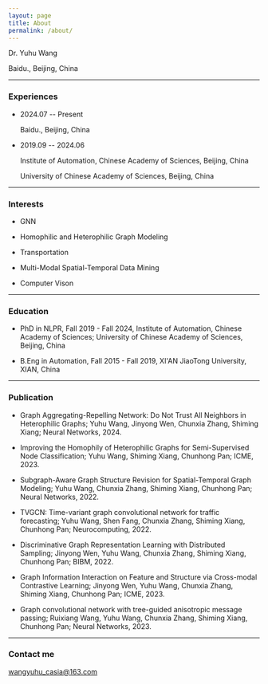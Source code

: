 ```yaml
---
layout: page
title: About
permalink: /about/
---
```


Dr. Yuhu Wang

Baidu., Beijing, China

---

### Experiences

* 2024.07 -- Present

  Baidu., Beijing, China

* 2019.09 -- 2024.06

  Institute of Automation, Chinese Academy of Sciences, Beijing, China

  University of Chinese Academy of Sciences, Beijing, China

---

### Interests

* GNN

* Homophilic and Heterophilic Graph Modeling

* Transportation

* Multi-Modal Spatial-Temporal Data Mining

* Computer Vison

---

### Education

* PhD in NLPR, Fall 2019 - Fall 2024, Institute of Automation, Chinese Academy of Sciences; University of Chinese Academy of Sciences, Beijing, China

* B.Eng in Automation, Fall 2015 - Fall 2019, XI'AN JiaoTong University, XIAN, China

---

### Publication

* Graph Aggregating-Repelling Network: Do Not Trust All Neighbors in Heterophilic Graphs; Yuhu Wang, Jinyong Wen, Chunxia Zhang, Shiming Xiang; Neural Networks, 2024.

* Improving the Homophily of Heterophilic Graphs for Semi-Supervised Node Classification; Yuhu Wang, Shiming Xiang, Chunhong Pan; ICME, 2023.

* Subgraph-Aware Graph Structure Revision for Spatial-Temporal Graph Modeling; Yuhu Wang, Chunxia Zhang, Shiming Xiang, Chunhong Pan; Neural Networks, 2022.

* TVGCN: Time-variant graph convolutional network for traffic forecasting; Yuhu Wang, Shen Fang, Chunxia Zhang, Shiming Xiang, Chunhong Pan; Neurocomputing, 2022.

* Discriminative Graph Representation Learning with Distributed Sampling; Jinyong Wen, Yuhu Wang, Chunxia Zhang, Shiming Xiang, Chunhong Pan; BIBM, 2022.

* Graph Information Interaction on Feature and Structure via Cross-modal Contrastive Learning; Jinyong Wen, Yuhu Wang, Chunxia Zhang, Shiming Xiang, Chunhong Pan; ICME, 2023.

* Graph convolutional network with tree-guided anisotropic message passing; Ruixiang Wang, Yuhu Wang, Chunxia Zhang, Shiming Xiang, Chunhong Pan; Neural Networks, 2023.

---

### Contact me

[wangyuhu_casia@163.com](mailto:wangyuhu_casia@163.com)

